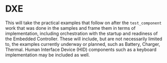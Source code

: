 # DXE
This will take the practical examples that follow on after the `test_component` work that was done in the samples and frame them in terms of implementation, including orchestration with the startup and readiness of the Embedded Controller.
These will include, but are not necessarily limited to, the examples currently underway or planned, such as Battery, Charger, Thermal. Human Interface Device (HID) components such as a keyboard implementation may be included as well.